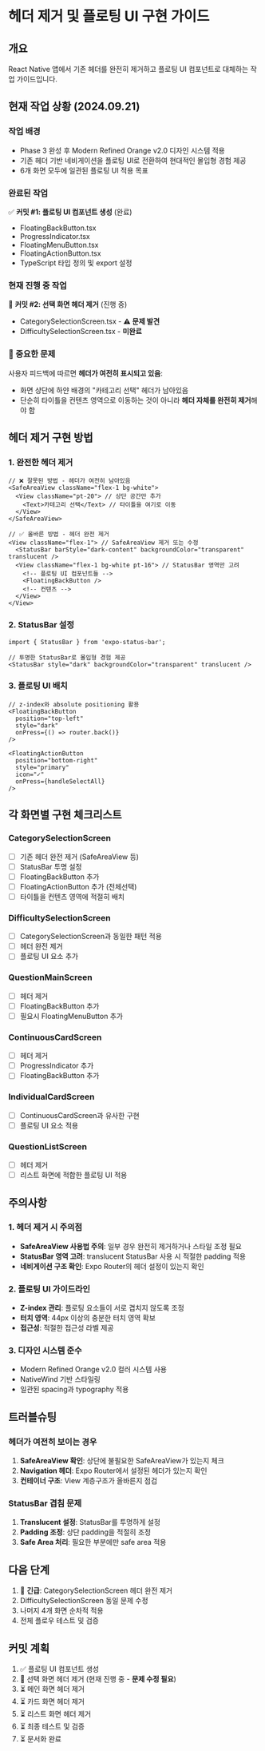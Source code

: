 # 헤더 제거 및 플로팅 UI 구현 가이드

## 개요

React Native 앱에서 기존 헤더를 완전히 제거하고 플로팅 UI 컴포넌트로 대체하는 작업 가이드입니다.

## 현재 작업 상황 (2024.09.21)

### 작업 배경
- Phase 3 완성 후 Modern Refined Orange v2.0 디자인 시스템 적용
- 기존 헤더 기반 네비게이션을 플로팅 UI로 전환하여 현대적인 몰입형 경험 제공
- 6개 화면 모두에 일관된 플로팅 UI 적용 목표

### 완료된 작업
✅ **커밋 #1: 플로팅 UI 컴포넌트 생성** (완료)
- FloatingBackButton.tsx
- ProgressIndicator.tsx
- FloatingMenuButton.tsx
- FloatingActionButton.tsx
- TypeScript 타입 정의 및 export 설정

### 현재 진행 중 작업
🔄 **커밋 #2: 선택 화면 헤더 제거** (진행 중)
- CategorySelectionScreen.tsx - **⚠️ 문제 발견**
- DifficultySelectionScreen.tsx - **미완료**

### 🚨 중요한 문제
사용자 피드백에 따르면 **헤더가 여전히 표시되고 있음**:
- 화면 상단에 하얀 배경의 "카테고리 선택" 헤더가 남아있음
- 단순히 타이틀을 컨텐츠 영역으로 이동하는 것이 아니라 **헤더 자체를 완전히 제거**해야 함

## 헤더 제거 구현 방법

### 1. 완전한 헤더 제거
```tsx
// ❌ 잘못된 방법 - 헤더가 여전히 남아있음
<SafeAreaView className="flex-1 bg-white">
  <View className="pt-20"> // 상단 공간만 추가
    <Text>카테고리 선택</Text> // 타이틀을 여기로 이동
  </View>
</SafeAreaView>

// ✅ 올바른 방법 - 헤더 완전 제거
<View className="flex-1"> // SafeAreaView 제거 또는 수정
  <StatusBar barStyle="dark-content" backgroundColor="transparent" translucent />
  <View className="flex-1 bg-white pt-16"> // StatusBar 영역만 고려
    <!-- 플로팅 UI 컴포넌트들 -->
    <FloatingBackButton />
    <!-- 컨텐츠 -->
  </View>
</View>
```

### 2. StatusBar 설정
```tsx
import { StatusBar } from 'expo-status-bar';

// 투명한 StatusBar로 몰입형 경험 제공
<StatusBar style="dark" backgroundColor="transparent" translucent />
```

### 3. 플로팅 UI 배치
```tsx
// z-index와 absolute positioning 활용
<FloatingBackButton
  position="top-left"
  style="dark"
  onPress={() => router.back()}
/>

<FloatingActionButton
  position="bottom-right"
  style="primary"
  icon="✓"
  onPress={handleSelectAll}
/>
```

## 각 화면별 구현 체크리스트

### CategorySelectionScreen
- [ ] 기존 헤더 완전 제거 (SafeAreaView 등)
- [ ] StatusBar 투명 설정
- [ ] FloatingBackButton 추가
- [ ] FloatingActionButton 추가 (전체선택)
- [ ] 타이틀을 컨텐츠 영역에 적절히 배치

### DifficultySelectionScreen
- [ ] CategorySelectionScreen과 동일한 패턴 적용
- [ ] 헤더 완전 제거
- [ ] 플로팅 UI 요소 추가

### QuestionMainScreen
- [ ] 헤더 제거
- [ ] FloatingBackButton 추가
- [ ] 필요시 FloatingMenuButton 추가

### ContinuousCardScreen
- [ ] 헤더 제거
- [ ] ProgressIndicator 추가
- [ ] FloatingBackButton 추가

### IndividualCardScreen
- [ ] ContinuousCardScreen과 유사한 구현
- [ ] 플로팅 UI 요소 적용

### QuestionListScreen
- [ ] 헤더 제거
- [ ] 리스트 화면에 적합한 플로팅 UI 적용

## 주의사항

### 1. 헤더 제거 시 주의점
- **SafeAreaView 사용법 주의**: 일부 경우 완전히 제거하거나 스타일 조정 필요
- **StatusBar 영역 고려**: translucent StatusBar 사용 시 적절한 padding 적용
- **네비게이션 구조 확인**: Expo Router의 헤더 설정이 있는지 확인

### 2. 플로팅 UI 가이드라인
- **Z-index 관리**: 플로팅 요소들이 서로 겹치지 않도록 조정
- **터치 영역**: 44px 이상의 충분한 터치 영역 확보
- **접근성**: 적절한 접근성 라벨 제공

### 3. 디자인 시스템 준수
- Modern Refined Orange v2.0 컬러 시스템 사용
- NativeWind 기반 스타일링
- 일관된 spacing과 typography 적용

## 트러블슈팅

### 헤더가 여전히 보이는 경우
1. **SafeAreaView 확인**: 상단에 불필요한 SafeAreaView가 있는지 체크
2. **Navigation 헤더**: Expo Router에서 설정된 헤더가 있는지 확인
3. **컨테이너 구조**: View 계층구조가 올바른지 점검

### StatusBar 겹침 문제
1. **Translucent 설정**: StatusBar를 투명하게 설정
2. **Padding 조정**: 상단 padding을 적절히 조정
3. **Safe Area 처리**: 필요한 부분에만 safe area 적용

## 다음 단계
1. 🚨 **긴급**: CategorySelectionScreen 헤더 완전 제거
2. DifficultySelectionScreen 동일 문제 수정
3. 나머지 4개 화면 순차적 적용
4. 전체 플로우 테스트 및 검증

## 커밋 계획
1. ✅ 플로팅 UI 컴포넌트 생성
2. 🔄 선택 화면 헤더 제거 (현재 진행 중 - **문제 수정 필요**)
3. ⏳ 메인 화면 헤더 제거
4. ⏳ 카드 화면 헤더 제거
5. ⏳ 리스트 화면 헤더 제거
6. ⏳ 최종 테스트 및 검증
7. ⏳ 문서화 완료